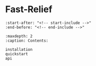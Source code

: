 <!-- docs/source/index.md -->

# Fast-Relief

```{include} ../../README.md
:start-after: "<!-- start-include -->"
:end-before: "<!-- end-include -->"
```

```{toctree}
:maxdepth: 2
:caption: Contents:

installation
quickstart
api
```